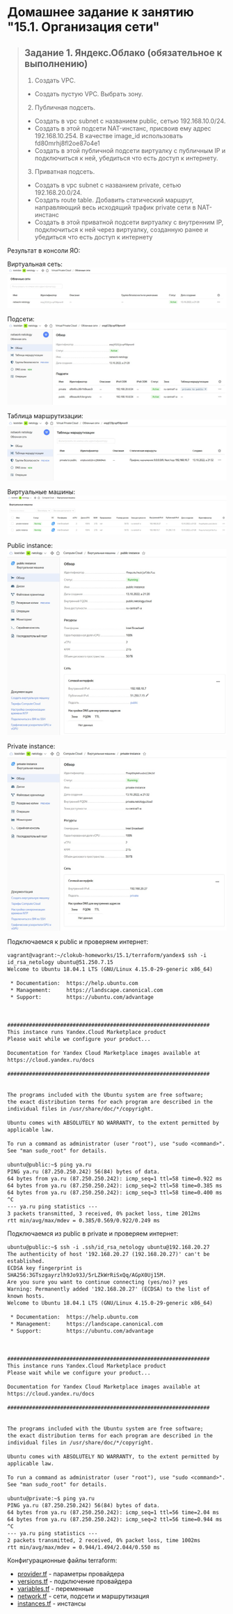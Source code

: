 # Домашнее задание к занятию "15.1. Организация сети"

> ## Задание 1. Яндекс.Облако (обязательное к выполнению)
> 
> 1. Создать VPC.
> - Создать пустую VPC. Выбрать зону.
> 2. Публичная подсеть.
> - Создать в vpc subnet с названием public, сетью 192.168.10.0/24.
> - Создать в этой подсети NAT-инстанс, присвоив ему адрес 192.168.10.254. В качестве image_id использовать fd80mrhj8fl2oe87o4e1
> - Создать в этой публичной подсети виртуалку с публичным IP и подключиться к ней, убедиться что есть доступ к интернету.
> 3. Приватная подсеть. 
> - Создать в vpc subnet с названием private, сетью 192.168.20.0/24.
> - Создать route table. Добавить статический маршрут, направляющий весь исходящий трафик private сети в NAT-инстанс
> - Создать в этой приватной подсети виртуалку с внутренним IP, подключиться к ней через виртуалку, созданную ранее и убедиться что есть доступ к интернету

Результат в консоли ЯО:


Виртуальная сеть:
![15-1-vpc.jpg](15.1/assets/15-1-vpc.jpg)

Подсети:
![15-1-subnets.jpg](15.1/assets/15-1-subnets.jpg)

Таблица маршрутизации:
![15-1-routings.jpg](15.1/assets/15-1-routings.jpg)

Виртуальные машины:
![15-1-vms.jpg](15.1/assets/15-1-vms.jpg)

Public instance:
![15-1-vm-public.jpg](15.1/assets/15-1-vm-public.jpg)

Private instance:
![15-1-vm-private.jpg](15.1/assets/15-1-vm-private.jpg)

Подключаемся к public и проверяем интернет:
```
vagrant@vagrant:~/clokub-homeworks/15.1/terraform/yandex$ ssh -i id_rsa_netology ubuntu@51.250.7.15
Welcome to Ubuntu 18.04.1 LTS (GNU/Linux 4.15.0-29-generic x86_64)

 * Documentation:  https://help.ubuntu.com
 * Management:     https://landscape.canonical.com
 * Support:        https://ubuntu.com/advantage



#################################################################
This instance runs Yandex.Cloud Marketplace product
Please wait while we configure your product...

Documentation for Yandex Cloud Marketplace images available at https://cloud.yandex.ru/docs

#################################################################


The programs included with the Ubuntu system are free software;
the exact distribution terms for each program are described in the
individual files in /usr/share/doc/*/copyright.

Ubuntu comes with ABSOLUTELY NO WARRANTY, to the extent permitted by
applicable law.

To run a command as administrator (user "root"), use "sudo <command>".
See "man sudo_root" for details.

ubuntu@public:~$ ping ya.ru
PING ya.ru (87.250.250.242) 56(84) bytes of data.
64 bytes from ya.ru (87.250.250.242): icmp_seq=1 ttl=58 time=0.922 ms
64 bytes from ya.ru (87.250.250.242): icmp_seq=2 ttl=58 time=0.385 ms
64 bytes from ya.ru (87.250.250.242): icmp_seq=3 ttl=58 time=0.400 ms
^C
--- ya.ru ping statistics ---
3 packets transmitted, 3 received, 0% packet loss, time 2012ms
rtt min/avg/max/mdev = 0.385/0.569/0.922/0.249 ms
```
Подключаемся из public в private и проверяем интернет:

```
ubuntu@public:~$ ssh -i .ssh/id_rsa_netology ubuntu@192.168.20.27
The authenticity of host '192.168.20.27 (192.168.20.27)' can't be established.
ECDSA key fingerprint is SHA256:3GTszgayrzlh9Jo93J/5rLZkWrRiSxQq/AGpX0Uj15M.
Are you sure you want to continue connecting (yes/no)? yes
Warning: Permanently added '192.168.20.27' (ECDSA) to the list of known hosts.
Welcome to Ubuntu 18.04.1 LTS (GNU/Linux 4.15.0-29-generic x86_64)

 * Documentation:  https://help.ubuntu.com
 * Management:     https://landscape.canonical.com
 * Support:        https://ubuntu.com/advantage



#################################################################
This instance runs Yandex.Cloud Marketplace product
Please wait while we configure your product...

Documentation for Yandex Cloud Marketplace images available at https://cloud.yandex.ru/docs

#################################################################


The programs included with the Ubuntu system are free software;
the exact distribution terms for each program are described in the
individual files in /usr/share/doc/*/copyright.

Ubuntu comes with ABSOLUTELY NO WARRANTY, to the extent permitted by
applicable law.

To run a command as administrator (user "root"), use "sudo <command>".
See "man sudo_root" for details.

ubuntu@private:~$ ping ya.ru
PING ya.ru (87.250.250.242) 56(84) bytes of data.
64 bytes from ya.ru (87.250.250.242): icmp_seq=1 ttl=56 time=2.04 ms
64 bytes from ya.ru (87.250.250.242): icmp_seq=2 ttl=56 time=0.944 ms
^C
--- ya.ru ping statistics ---
2 packets transmitted, 2 received, 0% packet loss, time 1002ms
rtt min/avg/max/mdev = 0.944/1.494/2.044/0.550 ms
```
Конфигурационные файлы terraform:

- [provider.tf](15.1/provider.tf) - параметры провайдера
- [versions.tf](15.1/versions.tf) - подключение провайдера
- [variables.tf](15.1/variables.tf) - переменные
- [network.tf](15.1/network.tf) - сети, подсети и маршрутизация
- [instances.tf](15.1/instances.tf) - инстансы